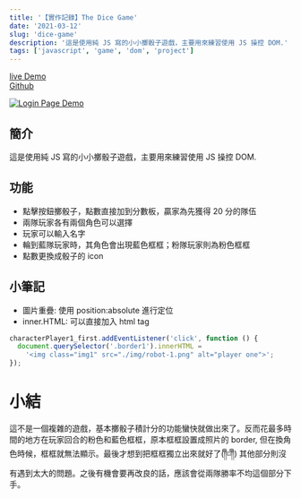 ```yaml
---
title: '【實作記錄】The Dice Game'
date: '2021-03-12'
slug: 'dice-game'
description: '這是使用純 JS 寫的小小擲骰子遊戲，主要用來練習使用 JS 操控 DOM.'
tags: ['javascript', 'game', 'dom', 'project']
---
```


[live Demo](https://winnie0609.github.io/dice-game/dice.html)  
[Github](https://github.com/Winnie0609/dice-game)

[![Login Page Demo](https://i.imgur.com/0HcsX0Q.gif)](https://i.imgur.com/0HcsX0Q.gif)

## 簡介

這是使用純 JS 寫的小小擲骰子遊戲，主要用來練習使用 JS 操控 DOM.

## 功能

- 點擊按鈕擲骰子，點數直接加到分數板，贏家為先獲得 20 分的隊伍
- 兩隊玩家各有兩個角色可以選擇
- 玩家可以輸入名字
- 輪到藍隊玩家時，其角色會出現藍色框框；粉隊玩家則為粉色框框
- 點數更換成骰子的 icon

## 小筆記

- 圖片重疊: 使用 position:absolute 進行定位
- inner.HTML: 可以直接加入 html tag

```js
characterPlayer1_first.addEventListener('click', function () {
  document.querySelector('.border1').innerHTML =
    '<img class="img1" src="./img/robot-1.png" alt="player one">';
});
```

# 小結

這不是一個複雜的遊戲，基本擲骰子積計分的功能蠻快就做出來了。反而花最多時間的地方在玩家回合的粉色和藍色框框，原本框框設置成照片的 border, 但在換角色時候，框框就無法顯示。最後才想到把框框獨立出來就好了(༎ຶ⌑༎ຶ) 其他部分則沒有遇到太大的問題。之後有機會要再改良的話，應該會從兩隊勝率不均這個部分下手。
